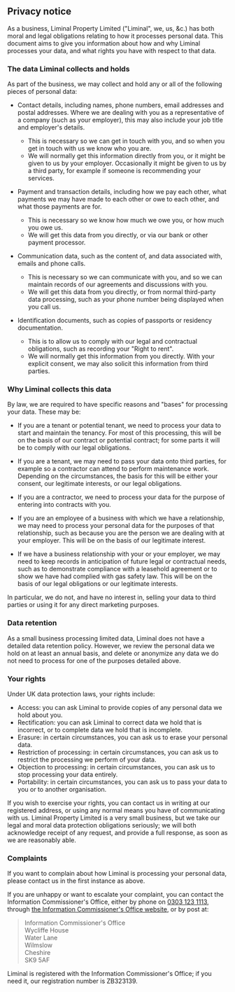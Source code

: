 ## Privacy notice

As a business, Liminal Property Limited ("Liminal", we, us, &c.) has both moral
and legal obligations relating to how it processes personal data.  This
document aims to give you information about how and why Liminal processes your
data, and what rights you have with respect to that data.

### The data Liminal collects and holds

As part of the business, we may collect and hold any or all of the following
pieces of personal data:

-   Contact details, including names, phone numbers, email addresses and postal
    addresses.  Where we are dealing with you as a representative of a company
    (such as your employer), this may also include your job title and
    employer's details.

    -   This is necessary so we can get in touch with you, and so when you get
        in touch with us we know who you are.
    -   We will normally get this information directly from you, or it might be
        given to us by your employer.  Occasionally it might be given to us by
        a third party, for example if someone is recommending your services.

-   Payment and transaction details, including how we pay each other, what
    payments we may have made to each other or owe to each other, and what
    those payments are for.

    -   This is necessary so we know how much we owe you, or how much you owe
        us.
    -   We will get this data from you directly, or via our bank or other
        payment processor.

-   Communication data, such as the content of, and data associated with,
    emails and phone calls.

    -   This is necessary so we can communicate with you, and so we can
        maintain records of our agreements and discussions with you.
    -   We will get this data from you directly, or from normal third-party
        data processing, such as your phone number being displayed when you
        call us.

-   Identification documents, such as copies of passports or residency
    documentation.

    -   This is to allow us to comply with our legal and contractual
        obligations, such as recording your "Right to rent".
    -   We will normally get this information from you directly.  With your
        explicit consent, we may also solicit this information from third
        parties.

### Why Liminal collects this data

By law, we are required to have specific reasons and "bases" for processing
your data.  These may be:

-   If you are a tenant or potential tenant, we need to process your data to
    start and maintain the tenancy.  For most of this processing, this will be
    on the basis of our contract or potential contract; for some parts it will
    be to comply with our legal obligations.

-   If you are a tenant, we may need to pass your data onto third parties, for
    example so a contractor can attend to perform maintenance work.  Depending
    on the circumstances, the basis for this will be either your consent, our
    legitimate interests, or our legal obligations.

-   If you are a contractor, we need to process your data for the purpose of
    entering into contracts with you.

-   If you are an employee of a business with which we have a relationship, we
    may need to process your personal data for the purposes of that
    relationship, such as because you are the person we are dealing with at
    your employer.  This will be on the basis of our legitimate interest.

-   If we have a business relationship with your or your employer, we may need
    to keep records in anticipation of future legal or contractual needs, such
    as to demonstrate compliance with a leasehold agreement or to show we have
    had complied with gas safety law.  This will be on the basis of our legal
    obligations or our legitimate interests.

In particular, we do not, and have no interest in, selling your data to third
parties or using it for any direct marketing purposes.

### Data retention

As a small business processing limited data, Liminal does not have a detailed
data retention policy.  However, we review the personal data we hold on at
least an annual basis, and delete or anonymize any data we do not need to
process for one of the purposes detailed above.

### Your rights

Under UK data protection laws, your rights include:

-   Access: you can ask Liminal to provide copies of any personal data we hold
    about you.
-   Rectification: you can ask Liminal to correct data we hold that is
    incorrect, or to complete data we hold that is incomplete.
-   Erasure: in certain circumstances, you can ask us to erase your personal
    data.
-   Restriction of processing: in certain circumstances, you can ask us to
    restrict the processing we perform of your data.
-   Objection to processing: in certain circumstances, you can ask us to stop
    processing your data entirely.
-   Portability: in certain circumstances, you can ask us to pass your data to
    you or to another organisation.

If you wish to exercise your rights, you can contact us in writing at our
registered address, or using any normal means you have of communicating with
us.  Liminal Property Limited is a very small business, but we take our legal
and moral data protection obligations seriously; we will both acknowledge
receipt of any request, and provide a full response, as soon as we are
reasonably able.

### Complaints

If you want to complain about how Liminal is processing your personal data,
please contact us in the first instance as above.

If you are unhappy or want to escalate your complaint, you can contact the
Information Commissioner's Office, either by phone on [0303 123
1113](tel:+443031231113), through [the Information Commissioner's Office
website](https://www.ico.org.uk), or by post at:

> Information Commissioner's Office<br/>
> Wycliffe House<br/>
> Water Lane<br/>
> Wilmslow<br/>
> Cheshire<br/>
> SK9 5AF

Liminal is registered with the Information Commissioner's Office; if you need
it, our registration number is ZB323139.
